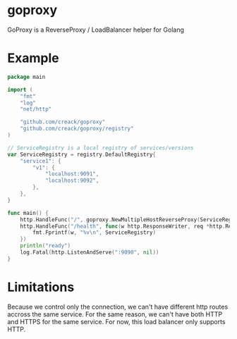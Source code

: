# goproxy
GoProxy is a ReverseProxy / LoadBalancer helper for Golang

# Example

```go
package main

import (
	"fmt"
	"log"
	"net/http"

	"github.com/creack/goproxy"
	"github.com/creack/goproxy/registry"
)

// ServiceRegistry is a local registry of services/versions
var ServiceRegistry = registry.DefaultRegistry{
	"service1": {
		"v1": {
			"localhost:9091",
			"localhost:9092",
		},
	},
}

func main() {
	http.HandleFunc("/", goproxy.NewMultipleHostReverseProxy(ServiceRegistry))
	http.HandleFunc("/health", func(w http.ResponseWriter, req *http.Request) {
		fmt.Fprintf(w, "%v\n", ServiceRegistry)
	})
	println("ready")
	log.Fatal(http.ListenAndServe(":9090", nil))
}
```

# Limitations

Because we control only the connection, we can't have different http routes accross the same service.
For the same reason, we can't have both HTTP and HTTPS for the same service.
For now, this load balancer only supports HTTP.
